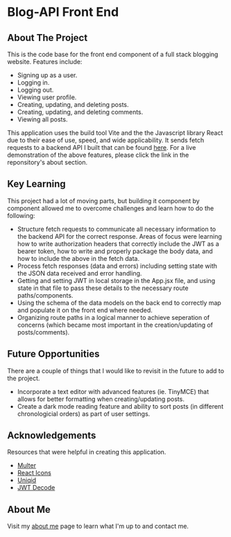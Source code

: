# Blog-API Front End

## About The Project

This is the code base for the front end component of a full stack blogging website. Features include:

* Signing up as a user.
* Logging in.
* Logging out.
* Viewing user profile.
* Creating, updating, and deleting posts.
* Creating, updating, and deleting comments.
* Viewing all posts.

This application uses the build tool Vite and the the Javascript library React due to their ease of use, speed, and wide applicability. 
It sends fetch requests to a backend API I built that can be found <a href="https://github.com/mulcharv/blogapi">here</a>.
For a live demonstration of the above features, please click the link in the reponsitory's about section. 

## Key Learning 

This project had a lot of moving parts, but building it component by component allowed me to overcome challenges and learn how to do the following:

* Structure fetch requests to communicate all necessary information to the backend API for the correct response. Areas of focus were learning how
  to write authorization headers that correctly include the JWT as a bearer token, how to write and properly package the body data, and how to include the above
  in the fetch data.
* Process fetch responses (data and errors) including setting state with the JSON data received and error handling.
* Getting and setting JWT in local storage in the App.jsx file, and using state in that file to pass these details to the necessary route paths/components.
* Using the schema of the data models on the back end to correctly map and populate it on the front end where needed.
* Organizing route paths in a logical manner to achieve seperation of concerns (which became most important in the creation/updating of posts/comments).

## Future Opportunities

There are a couple of things that I would like to revisit in the future to add to the project.

* Incorporate a text editor with advanced features (ie. TinyMCE) that allows for better formatting when creating/updating posts.
* Create a dark mode reading feature and ability to sort posts (in different chronologicial orders) as part of user settings.

## Acknowledgements 

Resources that were helpful in creating this application.

* <a href="https://www.npmjs.com/package/multer" target="blank">Multer</a>
* <a href="https://www.npmjs.com/package/react-icons" target="blank">React Icons</a>
* <a href="https://www.npmjs.com/package/uniqid" target="blank">Uniqid</a>
* <a href="https://www.npmjs.com/package/jwt-decode" target="blank">JWT Decode</a>

## About Me 

Visit my <a href="https://github.com/mulcharv" target="blank">about me</a> page to learn what I'm up to and contact me. 






